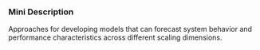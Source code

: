 ### Mini Description

Approaches for developing models that can forecast system behavior and performance characteristics across different scaling dimensions.
